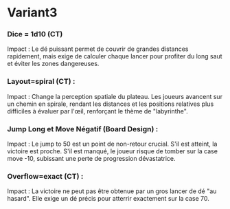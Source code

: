 # Variant3

### Dice = 1d10 (CT)  
Impact : Le dé puissant permet de couvrir de grandes distances rapidement, mais exige de calculer chaque lancer pour profiter du long saut et éviter les zones dangereuses.

### Layout=spiral (CT) :
Impact : Change la perception spatiale du plateau. Les joueurs avancent sur un chemin en spirale, rendant les distances et les positions relatives plus difficiles à évaluer par l'œil, renforçant le thème de "labyrinthe".

### Jump Long et Move Négatif (Board Design) :
Impact : Le jump to 50 est un point de non-retour crucial. S'il est atteint, la victoire est proche. S'il est manqué, le joueur risque de tomber sur la case move -10, subissant une perte de progression dévastatrice.

### Overflow=exact (CT) :
Impact : La victoire ne peut pas être obtenue par un gros lancer de dé "au hasard". Elle exige un dé précis pour atterrir exactement sur la case 70. 